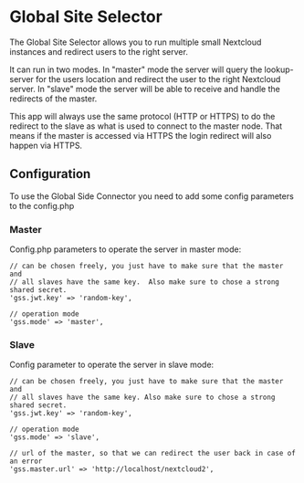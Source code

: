 # Global Site Selector

The Global Site Selector allows you to run multiple small Nextcloud instances and redirect users to the right server.

It can run in two modes. In "master" mode the server will query the lookup-server for the users location and redirect the user to the right Nextcloud server. In "slave" mode the server will be able to receive and handle the redirects of the master.

This app will always use the same protocol (HTTP or HTTPS) to do the redirect to the slave as what is used to connect to the master node. That means if the master is accessed via HTTPS the login redirect will also happen via HTTPS.

## Configuration

To use the Global Side Connector you need to add some config parameters to the config.php

### Master

Config.php parameters to operate the server in master mode:

````
// can be chosen freely, you just have to make sure that the master and
// all slaves have the same key.  Also make sure to chose a strong shared secret.
'gss.jwt.key' => 'random-key',

// operation mode
'gss.mode' => 'master',
````

### Slave

Config parameter to operate the server in slave mode:

````
// can be chosen freely, you just have to make sure that the master and
// all slaves have the same key. Also make sure to chose a strong shared secret.
'gss.jwt.key' => 'random-key',

// operation mode
'gss.mode' => 'slave',

// url of the master, so that we can redirect the user back in case of an error
'gss.master.url' => 'http://localhost/nextcloud2',
````

